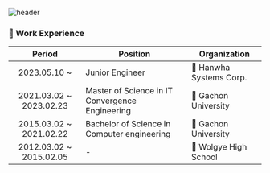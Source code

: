 
![header](https://capsule-render.vercel.app/api?type=venom&height=250&color=FBB584&text=Hi,%20I'm%20KiHyeon-Hong&section=header&reversal=false&fontColor=F37321&fontSize=30&descSize=20&desc=Junior%20Engineer)
 
### 📌 Work Experience

|Period|Position|Organization|
| :--------------------------------: | ---------------------------------------------------------------- | -------------------------------- |
|2023.05.10 ~ |Junior Engineer|🏢 Hanwha Systems Corp.|
|2021.03.02 ~ 2023.02.23|Master of Science in IT Convergence Engineering|🏫 Gachon University|
|2015.03.02 ~ 2021.02.22|Bachelor of Science in Computer engineering|🏫 Gachon University|
|2012.03.02 ~ 2015.02.05|-|🏫 Wolgye High School|
